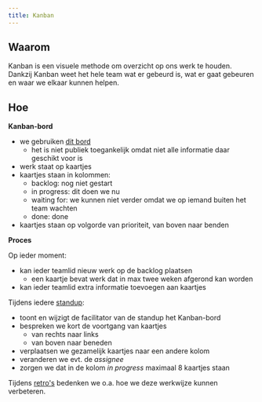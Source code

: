 ```yaml
---
title: Kanban
---
```


## Waarom

Kanban is een visuele methode om overzicht op ons werk te houden. Dankzij Kanban weet het hele team wat er gebeurd is, wat er gaat gebeuren en waar we elkaar kunnen helpen. 


## Hoe

**Kanban-bord**

* we gebruiken [dit bord](https://digilab.overheid.nl/chat/boards/team/f6ycwrotmb8kiffyiyrw3hazhh/bo4qf4hfiy7gyzekqd7qm1ijhjw/vnbn6ati11pydxjbmrwa778n8oy)
    * het is niet publiek toegankelijk omdat niet alle informatie daar geschikt voor is
* werk staat op kaartjes
* kaartjes staan in kolommen:
    * backlog: nog niet gestart
    * in progress: dit doen we nu
    * waiting for: we kunnen niet verder omdat we op iemand buiten het team wachten
    * done: done
* kaartjes staan op volgorde van prioriteit, van boven naar benden

**Proces**

Op ieder moment:

* kan ieder teamlid nieuw werk op de backlog plaatsen
    * een kaartje bevat werk dat in max twee weken afgerond kan worden
* kan ieder teamlid extra informatie toevoegen aan kaartjes

Tijdens iedere [standup](./standups.md):

* toont en wijzigt de facilitator van de standup het Kanban-bord
* bespreken we kort de voortgang van kaartjes
    * van rechts naar links
    * van boven naar beneden
* verplaatsen we gezamelijk kaartjes naar een andere kolom
* veranderen we evt. de *assignee*
* zorgen we dat in de kolom *in progress* maximaal 8 kaartjes staan

Tijdens [retro's](./retros.md) bedenken we o.a. hoe we deze werkwijze kunnen verbeteren.
